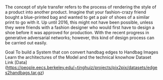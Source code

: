 The concept of style transfer refers to the process of rendering the style of a product into another product. Imagine that your fashion-crazy friend bought a blue-printed bag and wanted to get a pair of shoes of a similar print to go with it. Up until 2016, this might not have been possible, unless they were friends with a fashion designer who would first have to design a shoe before it was approved for production. With the recent progress in generative adversarial networks; however, this kind of design process can be carried out easily.

Goal
 To build a System that con convert handbag edges to Handbag Images
 Learn the architectures of the Model and the technical knowhow
Dataset Link
[Data] (https://people.eecs.berkeley.edu/~tinghuiz/projects/pix2pix/datasets/edges2handbags.tar.gz)